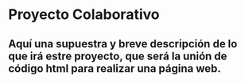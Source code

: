 # Proyecto Colaborativo
## Aquí una supuestra y breve descripción de lo que irá estre proyecto, que será la unión de código html para realizar una página web.
